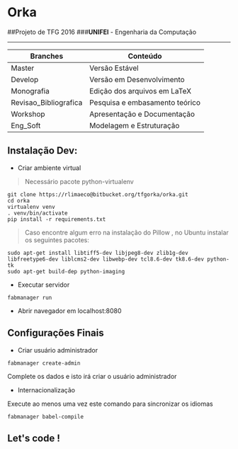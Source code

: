 # Orka

##Projeto de TFG 2016 
###**UNIFEI** - Engenharia da Computação 


----------------------------------
Branches | Conteúdo
-------- | --------
Master | Versão Estável
Develop | Versão em Desenvolvimento
Monografia | Edição dos arquivos em LaTeX
Revisao_Bibliografica | Pesquisa e embasamento teórico
Workshop | Apresentação e Documentação
Eng_Soft | Modelagem e Estruturação




## Instalação Dev:

  - Criar ambiente virtual
  
  > Necessário pacote python-virtualenv

  ```
  git clone https://rlimaeco@bitbucket.org/tfgorka/orka.git
  cd orka  
  virtualenv venv
  . venv/bin/activate
  pip install -r requirements.txt
  ```
  
  > Caso encontre algum erro na instalação do Pillow , no Ubuntu instalar os seguintes pacotes:
  
  ```
  sudo apt-get install libtiff5-dev libjpeg8-dev zlib1g-dev libfreetype6-dev liblcms2-dev libwebp-dev tcl8.6-dev tk8.6-dev python-tk
  sudo apt-get build-dep python-imaging
  ```
  

  - Executar servidor
  
  ```
  fabmanager run
  ```
  
  - Abrir navegador em localhost:8080


## Configurações Finais
   
  * Criar usuário administrador

  ```
  fabmanager create-admin
  ```
  Complete os dados e isto irá criar o usuário administrador

   * Internacionalização
  
  Execute ao menos uma vez este comando para sincronizar os idiomas
  
  ```
  fabmanager babel-compile
  ```

## Let's code !
